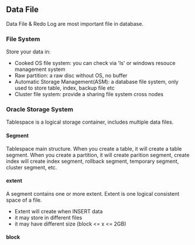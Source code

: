 ## Data File
Data File & Redo Log are most important file in database.

### File System
Store your data in:
- Cooked OS file system: you can check via 'ls' or windows resouce management system
- Raw partition: a raw disc without OS, no buffer
- Automatic Storage Management(ASM): a database file system, only used to store table, index, backup file etc
- Cluster file system: provide a sharing file system cross nodes

### Oracle Storage System
Tablespace is a logical storage container, includes multiple data files.

#### Segment
Tablespace main structure. When you create a table, it will create a table segment. When you create a partition, it will create parition segment, create index will create index segment, rollback segment, temporary segment, cluster segment, etc.

#### extent
A segment contains one or more extent. Extent is one logical consistent space of a file.
- Extent will create when INSERT data
- it may store in different files
- it may have different size (block <= x <= 2GB)

#### block

